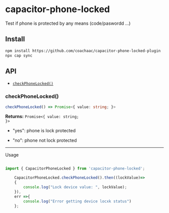 # capacitor-phone-locked

Test if phone is protected by any means (code/paswordd ...)

## Install

```bash
npm install https://github.com/coachaac/capacitor-phone-locked-plugin
npx cap sync
```

## API


* [`checkPhoneLocked()`](#checkphonelocked)


### checkPhoneLocked()

```typescript
checkPhoneLocked() => Promise<{ value: string; }>
```

**Returns:** <code>Promise&lt;{ value: string; }&gt;</code>

* "yes": phone is lock protected

* "no": phone not lock protected

--------------------

Usage

```typescript

import { CapacitorPhoneLocked } from 'capacitor-phone-locked';

    CapacitorPhoneLocked.checkPhoneLocked().then((lockValue)=>
    {
        console.log("Lock device value: ", lockValue);
    }),
    err =>{
        console.log("Error getting device locxk status")
    };
```


